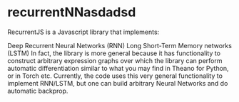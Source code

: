 # recurrentNNasdadsd
RecurrentJS is a Javascript library that implements:

Deep Recurrent Neural Networks (RNN)
Long Short-Term Memory networks (LSTM)
In fact, the library is more general because it has functionality to construct arbitrary expression graphs over which the library can perform automatic differentiation similar to what you may find in Theano for Python, or in Torch etc. Currently, the code uses this very general functionality to implement RNN/LSTM, but one can build arbitrary Neural Networks and do automatic backprop.